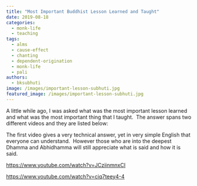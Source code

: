 ```yaml
---
title: "Most Important Buddhist Lesson Learned and Taught"
date: 2019-08-18
categories: 
  - monk-life
  - teaching
tags: 
  - alms
  - cause-effect
  - chanting
  - dependent-origination
  - monk-life
  - pali
authors: 
  - bksubhuti
image: /images/important-lesson-subhuti.jpg
featured_image: /images/important-lesson-subhuti.jpg
---
```


A little while ago, I was asked what was the most important lesson learned and what was the most important thing that I taught.  The answer spans two different videos and they are listed below:

The first video gives a very technical answer, yet in very simple English that everyone can understand.  However those who are into the deepest Dhamma and Abhidhamma will still appreciate what is said and how it is said.

https://www.youtube.com/watch?v=JCziinmnxCI

https://www.youtube.com/watch?v=ciq7teey4-4